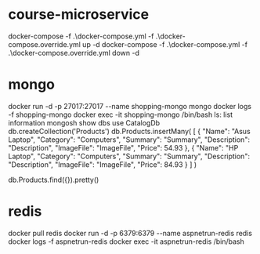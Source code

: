 # course-microservice

docker-compose -f .\docker-compose.yml -f .\docker-compose.override.yml up -d
docker-compose -f .\docker-compose.yml -f .\docker-compose.override.yml down -d

# mongo

docker run -d -p 27017:27017 --name shopping-mongo mongo
docker logs -f shopping-mongo
docker exec -it shopping-mongo /bin/bash
ls: list information
mongosh
show dbs
use CatalogDb
db.createCollection('Products')
db.Products.insertMany(
	[
		{
			"Name": "Asus Laptop",
			"Category": "Computers",
			"Summary": "Summary",
			"Description": "Description",
			"ImageFile": "ImageFile",
			"Price": 54.93
		},
		{
			"Name": "HP Laptop",
			"Category": "Computers",
			"Summary": "Summary",
			"Description": "Description",
			"ImageFile": "ImageFile",
			"Price": 84.93
		}
	]
)

db.Products.find({}).pretty()


# redis

docker pull redis
docker run -d -p 6379:6379 --name aspnetrun-redis redis
docker logs -f aspnetrun-redis
docker exec -it aspnetrun-redis /bin/bash
